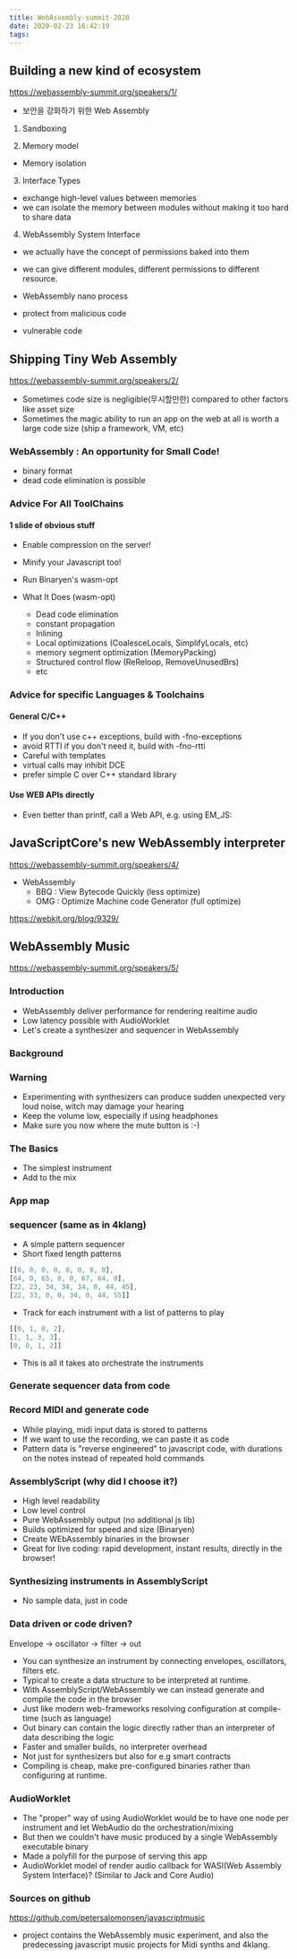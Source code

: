 ```yaml
---
title: WebAssembly-summit-2020
date: 2020-02-23 16:42:19
tags:
---
```

## Building a new kind of ecosystem
https://webassembly-summit.org/speakers/1/
- 보안을 강화하기 위한 Web Assembly
1. Sandboxing

2. Memory model
- Memory isolation

3. Interface Types
- exchange high-level values between memories
- we can isolate the memory between modules without making it too hard to share data

4. WebAssembly System Interface
- we actually have the concept of permissions baked into them
- we can give different modules, different permissions to different resource.

- WebAssembly nano process
- protect from malicious code

- vulnerable code

## Shipping Tiny Web Assembly

https://webassembly-summit.org/speakers/2/
- Sometimes code size is negligible(무시할만한) compared to other factors like asset size
- Sometimes the magic ability to run an app on the web at all is worth a large code size (ship a framework, VM, etc)

### WebAssembly : An opportunity for Small Code!
- binary format
- dead code elimination is possible

### Advice For All ToolChains
#### 1 slide of obvious stuff
- Enable compression on the server!
- Minify your Javascript too!
- Run Binaryen's wasm-opt

- What It Does (wasm-opt)
    - Dead code elimination
    - constant propagation
    - Inlining
    - Local optimizations (CoalesceLocals, SimplifyLocals, etc)
    - memory segment optimization (MemoryPacking)
    - Structured control flow (ReReloop, RemoveUnusedBrs)
    - etc
    
### Advice for specific Languages & Toolchains
#### General C/C++
- If you don't use c++ exceptions, build with -fno-exceptions
- avoid RTTI if you don't need it, build with -fno-rtti
- Careful with templates
- virtual calls may inhibit DCE
- prefer simple C over C++ standard library

#### Use WEB APIs directly
- Even better than printf, call a Web API, e.g. using EM_JS:
 
## JavaScriptCore's new WebAssembly interpreter
https://webassembly-summit.org/speakers/4/

- WebAssembly
    - BBQ :  View Bytecode Quickly (less optimize)
    - OMG : Optimize Machine code Generator (full optimize)
    
https://webkit.org/blog/9329/

## WebAssembly Music
https://webassembly-summit.org/speakers/5/

### Introduction
- WebAssembly deliver performance for rendering realtime audio
- Low latency possible with AudioWorklet
- Let's create a synthesizer and sequencer in WebAssembly

### Background

### Warning
- Experimenting with synthesizers can produce sudden unexpected very loud noise, witch may damage your hearing
- Keep the volume low, especially if using headphones
- Make sure you now where the mute button is :-)
 
### The Basics
- The simplest instrument
- Add to the mix

### App map

### sequencer (same as in 4klang)
- A simple pattern sequencer
- Short fixed length patterns

```javascript
[[0, 0, 0, 0, 0, 0, 0, 0],
[64, 0, 65, 0, 0, 67, 64, 0],
[22, 23, 34, 34, 34, 0, 44, 45],
[22, 33, 0, 0, 34, 0, 44, 55]]
```

- Track for each instrument with a list of patterns to play
```javascript
[[0, 1, 0, 2],
[1, 1, 3, 3],
[0, 0, 1, 2]]
```

- This is all it takes ato orchestrate the instruments

### Generate sequencer data from code

### Record MIDI and generate code
- While playing, midi input data is stored to patterns
- If we want to use the recording, we can paste it as code
- Pattern data is "reverse engineered" to javascript code, with durations on the notes instead of repeated hold commands

### AssemblyScript (why did I choose it?)
- High level readability
- Low level control
- Pure WebAssembly output (no additional js lib)
- Builds optimized for speed and size (Binaryen)
- Create WEbAssembly binaries in the browser
- Great for live coding: rapid development, instant results, directly in the browser!
 
### Synthesizing instruments in AssemblyScript
 - No sample data, just in code
 
### Data driven or code driven?
 Envelope -> oscillator -> filter -> out
 
 - You can synthesize an instrument by connecting envelopes, oscillators, filters etc.
 - Typical to create a data structure to be interpreted at runtime.
 - With AssemblyScript/WebAssembly we can instead generate and compile the code in the browser
 - Just like modern web-frameworks resolving configuration at compile-time (such as language)
 - Out binary can contain the logic directly rather than an interpreter of data describing the logic
 - Faster and smaller builds, no interpreter overhead
 - Not just for synthesizers but also for e.g smart contracts
 - Compiling is cheap, make pre-configured binaries rather than configuring at runtime.
  
 ### AudioWorklet
 - The "proper" way of using AudioWorklet would be to have one node per instrument and let WebAudio do the orchestration/mixing
 - But then we couldn't have music produced by a single WebAssembly executable binary
 - Made a polyfill for the purpose of serving this app
 - AudioWorklet model of render audio callback for WASI(Web Assembly System Interface)? (Similar to Jack and Core Audio)
 
 ### Sources on github
 https://github.com/petersalomonsen/javascriptmusic
 
 - project contains the WebAssembly music experiment, and also the predecessing javascript music projects for Midi synths and 4klang.
 
 
 